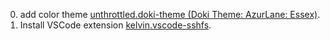 0. add color theme [
unthrottled.doki-theme (Doki Theme: AzurLane: Essex)](https://vscodethemes.com/e/unthrottled.doki-theme/doki-theme-azurlane-essex).
1. Install VSCode extension [kelvin.vscode-sshfs](https://marketplace.visualstudio.com/items?itemName=ms-vscode-remote.remote-ssh).


